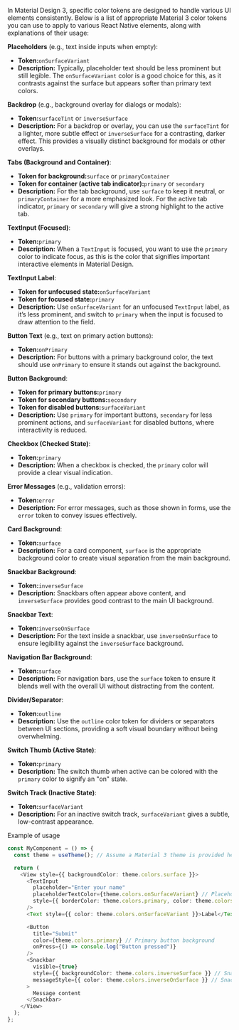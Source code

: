 In Material Design 3, specific color tokens are designed to handle various UI elements consistently. Below is a list of appropriate Material 3 color tokens you can use to apply to various React Native elements, along with explanations of their usage:

**Placeholders** (e.g., text inside inputs when empty):

- **Token:**`onSurfaceVariant`
- **Description:** Typically, placeholder text should be less prominent but still legible. The `onSurfaceVariant` color is a good choice for this, as it contrasts against the surface but appears softer than primary text colors.

**Backdrop** (e.g., background overlay for dialogs or modals):

- **Token:**`surfaceTint` or `inverseSurface`
- **Description:** For a backdrop or overlay, you can use the `surfaceTint` for a lighter, more subtle effect or `inverseSurface` for a contrasting, darker effect. This provides a visually distinct background for modals or other overlays.

**Tabs (Background and Container)**:

- **Token for background:**`surface` or `primaryContainer`
- **Token for container (active tab indicator):**`primary` or `secondary`
- **Description:** For the tab background, use `surface` to keep it neutral, or `primaryContainer` for a more emphasized look. For the active tab indicator, `primary` or `secondary` will give a strong highlight to the active tab.

**TextInput (Focused)**:

- **Token:**`primary`
- **Description:** When a `TextInput` is focused, you want to use the `primary` color to indicate focus, as this is the color that signifies important interactive elements in Material Design.

**TextInput Label**:

- **Token for unfocused state:**`onSurfaceVariant`
- **Token for focused state:**`primary`
- **Description:** Use `onSurfaceVariant` for an unfocused `TextInput` label, as it’s less prominent, and switch to `primary` when the input is focused to draw attention to the field.

**Button Text** (e.g., text on primary action buttons):

- **Token:**`onPrimary`
- **Description:** For buttons with a primary background color, the text should use `onPrimary` to ensure it stands out against the background.

**Button Background**:

- **Token for primary buttons:**`primary`
- **Token for secondary buttons:**`secondary`
- **Token for disabled buttons:**`surfaceVariant`
- **Description:** Use `primary` for important buttons, `secondary` for less prominent actions, and `surfaceVariant` for disabled buttons, where interactivity is reduced.

**Checkbox (Checked State)**:

- **Token:**`primary`
- **Description:** When a checkbox is checked, the `primary` color will provide a clear visual indication.

**Error Messages** (e.g., validation errors):

- **Token:**`error`
- **Description:** For error messages, such as those shown in forms, use the `error` token to convey issues effectively.

**Card Background**:

- **Token:**`surface`
- **Description:** For a card component, `surface` is the appropriate background color to create visual separation from the main background.

**Snackbar Background**:

- **Token:**`inverseSurface`
- **Description:** Snackbars often appear above content, and `inverseSurface` provides good contrast to the main UI background.

**Snackbar Text**:

- **Token:**`inverseOnSurface`
- **Description:** For the text inside a snackbar, use `inverseOnSurface` to ensure legibility against the `inverseSurface` background.

**Navigation Bar Background**:

- **Token:**`surface`
- **Description:** For navigation bars, use the `surface` token to ensure it blends well with the overall UI without distracting from the content.

**Divider/Separator**:

- **Token:**`outline`
- **Description:** Use the `outline` color token for dividers or separators between UI sections, providing a soft visual boundary without being overwhelming.

**Switch Thumb (Active State)**:

- **Token:**`primary`
- **Description:** The switch thumb when active can be colored with the `primary` color to signify an "on" state.

**Switch Track (Inactive State)**:

- **Token:**`surfaceVariant`
- **Description:** For an inactive switch track, `surfaceVariant` gives a subtle, low-contrast appearance.

Example of usage

```typescript
const MyComponent = () => {
  const theme = useTheme(); // Assume a Material 3 theme is provided here

  return (
    <View style={{ backgroundColor: theme.colors.surface }}>
      <TextInput
        placeholder="Enter your name"
        placeholderTextColor={theme.colors.onSurfaceVariant} // Placeholder color
        style={{ borderColor: theme.colors.primary, color: theme.colors.onSurface }} // Focused color
      />
      <Text style={{ color: theme.colors.onSurfaceVariant }}>Label</Text>

      <Button
        title="Submit"
        color={theme.colors.primary} // Primary button background
        onPress={() => console.log("Button pressed")}
      />
      <Snackbar
        visible={true}
        style={{ backgroundColor: theme.colors.inverseSurface }} // Snackbar background
        messageStyle={{ color: theme.colors.inverseOnSurface }} // Snackbar text color
      >
        Message content
      </Snackbar>
    </View>
  );
};
```

